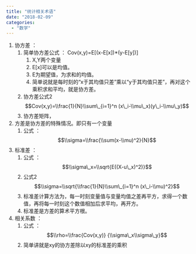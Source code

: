 ```yaml
---
title: "统计相关术语"
date: "2018-02-09"
categories: 
  - "数学"
---
```


1. 协方差 ：
    1. 简单协方差公式 ： Cov(x,y)=E\[(x-E\[x\])\*(y-E\[y\])\]
        1. X,Y两个变量
        2. E\[x\]可以是均值。
        3. E为期望值，为求和的均值。
        4. 简单说就是每时刻的“x于其均值只差”乘以“y于其均值只差”，再对这个乘积求和平均，就是协方差。
    2. 协方差公式2 $$Cov(x,y)=\\frac{1}{N}\\sum\_{i=1}^n (x\_i-\\mu\_x)(y\_i-\\mu\_y)$$
    3. 协方差矩阵，
2. 方差是协方差的特殊情况。即只有一个变量
    1. 公式 ： $$\\sigma=\\frac{\\sum(x-\\mu)^2}{N}$$
3. 标准差 ：
    1. 公式 ： $$\\sigma\_x=\\sqrt{E((X-u\_x)^2)}$$
    2. 公式2 $$\\sigma=\\sqrt{\\frac{1}{N}\\sum\_{i=1}^n (x\_i-\\mu)^2}$$
    3. 标准差计算方法为，每一时刻变量值与变量均值之差再平方，求得一个数值，再将每一时刻这个数值相加后求平均，再开方。
    4. 标准差是方差的算术平方根。
4. 相关系数 ：
    1. 公式 ： $$\\rho=\\frac{Cov(x,y)} {\\sigma\_x\\sigma\_y}$$
    2. 简单讲就是xy的协方差除以xy的标准差的乘积
